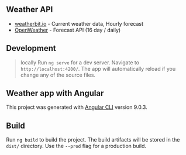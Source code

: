 ## Weather API
* [weatherbit.io](https://www.weatherbit.io/api) - Current weather data, Hourly forecast
* [OpenWeather](https://openweathermap.org/api) - Forecast API (16 day / daily)
 
## Development 
>  locally
Run `ng serve` for a dev server. Navigate to `http://localhost:4200/`. The app will automatically reload if you change any of the source files.
 
## Weather app with Angular 
This project was generated with [Angular CLI](https://github.com/angular/angular-cli) version 9.0.3.

## Build

Run `ng build` to build the project. The build artifacts will be stored in the `dist/` directory. Use the `--prod` flag for a production build.


